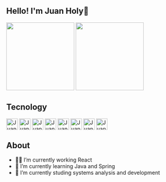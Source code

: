## Hello! I'm Juan Holy👋

<img height="180em"  src="https://github-readme-stats.vercel.app/api?username=JuanHDSM&rank_icon=github&include_all_commits=true&hide=contribs,issues&count_private=true&card_height=500&show_icons=true&theme=transparent">  <img height="180em" src="https://github-readme-stats.vercel.app/api/top-langs/?username=JuanHDSM&hide_title=true&layout=compact&hide_progress=false&langs_count=10&theme=transparent">

## Tecnology
<div style="display inline_block">
  <img align="center" alt="Juan-Java" heigth="30" width="30" src="https://cdn.jsdelivr.net/gh/devicons/devicon/icons/java/java-original.svg" />
  <img align="center" alt="Juan-Java" heigth="30" width="30" src="https://cdn.jsdelivr.net/gh/devicons/devicon/icons/spring/spring-original.svg" />
  <img align="center" alt="Juan-Java" heigth="30" width="30" src="https://cdn.jsdelivr.net/gh/devicons/devicon/icons/postgresql/postgresql-original.svg" />
  <img align="center" alt="Juan-Java" heigth="30" width="30" src="https://cdn.jsdelivr.net/gh/devicons/devicon/icons/react/react-original.svg" />
  <img align="center" alt="Juan-Java" heigth="30" width="30" src="https://cdn.jsdelivr.net/gh/devicons/devicon/icons/javascript/javascript-original.svg" />
  <img align="center" alt="Juan-Java" heigth="30" width="30" src="https://cdn.jsdelivr.net/gh/devicons/devicon/icons/typescript/typescript-original.svg" />
  <img align="center" alt="Juan-Java" heigth="30" width="30" src="https://cdn.jsdelivr.net/gh/devicons/devicon/icons/html5/html5-original.svg" />
  <img align="center" alt="Juan-Java" heigth="30" width="30" src="https://cdn.jsdelivr.net/gh/devicons/devicon/icons/css3/css3-original.svg" />
</div>

## About

- 👩‍💻 I’m currently working React
- 🌱 I’m currently learning Java and Spring
- 📘 I’m currently studing systems analysis and development
